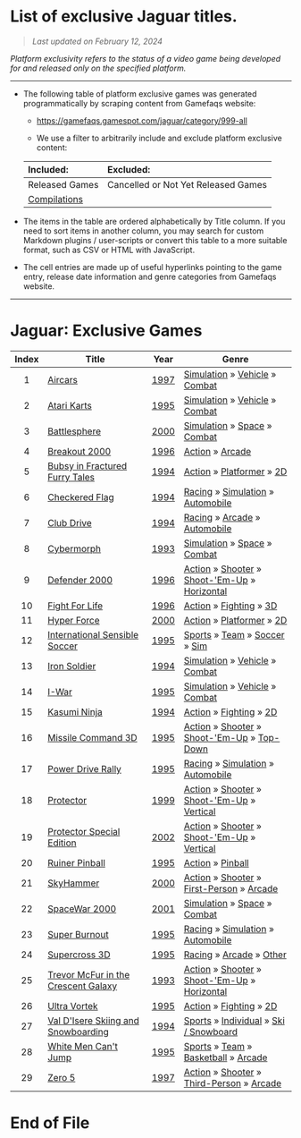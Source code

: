 ﻿# List of exclusive Jaguar titles.

> *Last updated on February 12, 2024*

_Platform exclusivity refers to the status of a video game being developed for and released only on the specified platform._

-----------------------------

 - The following table of platform exclusive games was generated programmatically by scraping content from Gamefaqs website: 

    - https://gamefaqs.gamespot.com/jaguar/category/999-all

    - We use a filter to arbitrarily include and exclude platform exclusive content:

      
    |Included:|Excluded:|
    |:--|:--|
    |Released Games|Cancelled or Not Yet Released Games
    |[Compilations](https://gamefaqs.gamespot.com/jaguar/category/233-miscellaneous-compilation)|


 - The items in the table are ordered alphabetically by Title column. If you need to sort items in another column, you may search for custom Markdown plugins / user-scripts or convert this table to a more suitable format, such as CSV or HTML with JavaScript.

 - The cell entries are made up of useful hyperlinks pointing to the game entry, release date information and genre categories from Gamefaqs website.

-----------------------------
# Jaguar∶ Exclusive Games
|Index|Title|Year|Genre|
|:--:|--|--|--|
|1|<a href="https://gamefaqs.gamespot.com/jaguar/917837-aircars" target="_blank" rel="noopener noreferrer">Aircars</a>|<a href="https://gamefaqs.gamespot.com/jaguar/917837-aircars/data" target="_blank" rel="noopener noreferrer">1997</a>|<a href="https://gamefaqs.gamespot.com/jaguar/category/46-simulation" target="_blank" rel="noopener noreferrer">Simulation</a> &raquo; <a href="https://gamefaqs.gamespot.com/jaguar/category/316-simulation-vehicle" target="_blank" rel="noopener noreferrer">Vehicle</a> &raquo; <a href="https://gamefaqs.gamespot.com/jaguar/category/124-simulation-vehicle-combat" target="_blank" rel="noopener noreferrer">Combat</a>|
|2|<a href="https://gamefaqs.gamespot.com/jaguar/586872-atari-karts" target="_blank" rel="noopener noreferrer">Atari Karts</a>|<a href="https://gamefaqs.gamespot.com/jaguar/586872-atari-karts/data" target="_blank" rel="noopener noreferrer">1995</a>|<a href="https://gamefaqs.gamespot.com/jaguar/category/46-simulation" target="_blank" rel="noopener noreferrer">Simulation</a> &raquo; <a href="https://gamefaqs.gamespot.com/jaguar/category/316-simulation-vehicle" target="_blank" rel="noopener noreferrer">Vehicle</a> &raquo; <a href="https://gamefaqs.gamespot.com/jaguar/category/124-simulation-vehicle-combat" target="_blank" rel="noopener noreferrer">Combat</a>|
|3|<a href="https://gamefaqs.gamespot.com/jaguar/586874-battlesphere" target="_blank" rel="noopener noreferrer">Battlesphere</a>|<a href="https://gamefaqs.gamespot.com/jaguar/586874-battlesphere/data" target="_blank" rel="noopener noreferrer">2000</a>|<a href="https://gamefaqs.gamespot.com/jaguar/category/46-simulation" target="_blank" rel="noopener noreferrer">Simulation</a> &raquo; <a href="https://gamefaqs.gamespot.com/jaguar/category/69-simulation-space" target="_blank" rel="noopener noreferrer">Space</a> &raquo; <a href="https://gamefaqs.gamespot.com/jaguar/category/132-simulation-space-combat" target="_blank" rel="noopener noreferrer">Combat</a>|
|4|<a href="https://gamefaqs.gamespot.com/jaguar/586875-breakout-2000" target="_blank" rel="noopener noreferrer">Breakout 2000</a>|<a href="https://gamefaqs.gamespot.com/jaguar/586875-breakout-2000/data" target="_blank" rel="noopener noreferrer">1996</a>|<a href="https://gamefaqs.gamespot.com/jaguar/category/54-action" target="_blank" rel="noopener noreferrer">Action</a> &raquo; <a href="https://gamefaqs.gamespot.com/jaguar/category/289-action-arcade" target="_blank" rel="noopener noreferrer">Arcade</a>|
|5|<a href="https://gamefaqs.gamespot.com/jaguar/586877-bubsy-in-fractured-furry-tales" target="_blank" rel="noopener noreferrer">Bubsy in Fractured Furry Tales</a>|<a href="https://gamefaqs.gamespot.com/jaguar/586877-bubsy-in-fractured-furry-tales/data" target="_blank" rel="noopener noreferrer">1994</a>|<a href="https://gamefaqs.gamespot.com/jaguar/category/54-action" target="_blank" rel="noopener noreferrer">Action</a> &raquo; <a href="https://gamefaqs.gamespot.com/jaguar/category/56-action-platformer" target="_blank" rel="noopener noreferrer">Platformer</a> &raquo; <a href="https://gamefaqs.gamespot.com/jaguar/category/84-action-platformer-2d" target="_blank" rel="noopener noreferrer">2D</a>|
|6|<a href="https://gamefaqs.gamespot.com/jaguar/586879-checkered-flag" target="_blank" rel="noopener noreferrer">Checkered Flag</a>|<a href="https://gamefaqs.gamespot.com/jaguar/586879-checkered-flag/data" target="_blank" rel="noopener noreferrer">1994</a>|<a href="https://gamefaqs.gamespot.com/jaguar/category/47-racing" target="_blank" rel="noopener noreferrer">Racing</a> &raquo; <a href="https://gamefaqs.gamespot.com/jaguar/category/315-racing-simulation" target="_blank" rel="noopener noreferrer">Simulation</a> &raquo; <a href="https://gamefaqs.gamespot.com/jaguar/category/138-racing-simulation-automobile" target="_blank" rel="noopener noreferrer">Automobile</a>|
|7|<a href="https://gamefaqs.gamespot.com/jaguar/586880-club-drive" target="_blank" rel="noopener noreferrer">Club Drive</a>|<a href="https://gamefaqs.gamespot.com/jaguar/586880-club-drive/data" target="_blank" rel="noopener noreferrer">1994</a>|<a href="https://gamefaqs.gamespot.com/jaguar/category/47-racing" target="_blank" rel="noopener noreferrer">Racing</a> &raquo; <a href="https://gamefaqs.gamespot.com/jaguar/category/314-racing-arcade" target="_blank" rel="noopener noreferrer">Arcade</a> &raquo; <a href="https://gamefaqs.gamespot.com/jaguar/category/232-racing-arcade-automobile" target="_blank" rel="noopener noreferrer">Automobile</a>|
|8|<a href="https://gamefaqs.gamespot.com/jaguar/586881-cybermorph" target="_blank" rel="noopener noreferrer">Cybermorph</a>|<a href="https://gamefaqs.gamespot.com/jaguar/586881-cybermorph/data" target="_blank" rel="noopener noreferrer">1993</a>|<a href="https://gamefaqs.gamespot.com/jaguar/category/46-simulation" target="_blank" rel="noopener noreferrer">Simulation</a> &raquo; <a href="https://gamefaqs.gamespot.com/jaguar/category/69-simulation-space" target="_blank" rel="noopener noreferrer">Space</a> &raquo; <a href="https://gamefaqs.gamespot.com/jaguar/category/132-simulation-space-combat" target="_blank" rel="noopener noreferrer">Combat</a>|
|9|<a href="https://gamefaqs.gamespot.com/jaguar/586882-defender-2000" target="_blank" rel="noopener noreferrer">Defender 2000</a>|<a href="https://gamefaqs.gamespot.com/jaguar/586882-defender-2000/data" target="_blank" rel="noopener noreferrer">1996</a>|<a href="https://gamefaqs.gamespot.com/jaguar/category/54-action" target="_blank" rel="noopener noreferrer">Action</a> &raquo; <a href="https://gamefaqs.gamespot.com/jaguar/category/55-action-shooter" target="_blank" rel="noopener noreferrer">Shooter</a> &raquo; <a href="https://gamefaqs.gamespot.com/jaguar/category/313-action-shooter-shoot-em-up" target="_blank" rel="noopener noreferrer">Shoot-&#039;Em-Up</a> &raquo; <a href="https://gamefaqs.gamespot.com/jaguar/category/185-action-shooter-shoot-em-up-horizontal" target="_blank" rel="noopener noreferrer">Horizontal</a>|
|10|<a href="https://gamefaqs.gamespot.com/jaguar/586888-fight-for-life" target="_blank" rel="noopener noreferrer">Fight For Life</a>|<a href="https://gamefaqs.gamespot.com/jaguar/586888-fight-for-life/data" target="_blank" rel="noopener noreferrer">1996</a>|<a href="https://gamefaqs.gamespot.com/jaguar/category/54-action" target="_blank" rel="noopener noreferrer">Action</a> &raquo; <a href="https://gamefaqs.gamespot.com/jaguar/category/57-action-fighting" target="_blank" rel="noopener noreferrer">Fighting</a> &raquo; <a href="https://gamefaqs.gamespot.com/jaguar/category/87-action-fighting-3d" target="_blank" rel="noopener noreferrer">3D</a>|
|11|<a href="https://gamefaqs.gamespot.com/jaguar/917838-hyper-force" target="_blank" rel="noopener noreferrer">Hyper Force</a>|<a href="https://gamefaqs.gamespot.com/jaguar/917838-hyper-force/data" target="_blank" rel="noopener noreferrer">2000</a>|<a href="https://gamefaqs.gamespot.com/jaguar/category/54-action" target="_blank" rel="noopener noreferrer">Action</a> &raquo; <a href="https://gamefaqs.gamespot.com/jaguar/category/56-action-platformer" target="_blank" rel="noopener noreferrer">Platformer</a> &raquo; <a href="https://gamefaqs.gamespot.com/jaguar/category/84-action-platformer-2d" target="_blank" rel="noopener noreferrer">2D</a>|
|12|<a href="https://gamefaqs.gamespot.com/jaguar/918759-international-sensible-soccer" target="_blank" rel="noopener noreferrer">International Sensible Soccer</a>|<a href="https://gamefaqs.gamespot.com/jaguar/918759-international-sensible-soccer/data" target="_blank" rel="noopener noreferrer">1995</a>|<a href="https://gamefaqs.gamespot.com/jaguar/category/43-sports" target="_blank" rel="noopener noreferrer">Sports</a> &raquo; <a href="https://gamefaqs.gamespot.com/jaguar/category/91-sports-team" target="_blank" rel="noopener noreferrer">Team</a> &raquo; <a href="https://gamefaqs.gamespot.com/jaguar/category/100-sports-team-soccer" target="_blank" rel="noopener noreferrer">Soccer</a> &raquo; <a href="https://gamefaqs.gamespot.com/jaguar/category/211-sports-team-soccer-sim" target="_blank" rel="noopener noreferrer">Sim</a>|
|13|<a href="https://gamefaqs.gamespot.com/jaguar/586893-iron-soldier" target="_blank" rel="noopener noreferrer">Iron Soldier</a>|<a href="https://gamefaqs.gamespot.com/jaguar/586893-iron-soldier/data" target="_blank" rel="noopener noreferrer">1994</a>|<a href="https://gamefaqs.gamespot.com/jaguar/category/46-simulation" target="_blank" rel="noopener noreferrer">Simulation</a> &raquo; <a href="https://gamefaqs.gamespot.com/jaguar/category/316-simulation-vehicle" target="_blank" rel="noopener noreferrer">Vehicle</a> &raquo; <a href="https://gamefaqs.gamespot.com/jaguar/category/124-simulation-vehicle-combat" target="_blank" rel="noopener noreferrer">Combat</a>|
|14|<a href="https://gamefaqs.gamespot.com/jaguar/586894-i-war" target="_blank" rel="noopener noreferrer">I-War</a>|<a href="https://gamefaqs.gamespot.com/jaguar/586894-i-war/data" target="_blank" rel="noopener noreferrer">1995</a>|<a href="https://gamefaqs.gamespot.com/jaguar/category/46-simulation" target="_blank" rel="noopener noreferrer">Simulation</a> &raquo; <a href="https://gamefaqs.gamespot.com/jaguar/category/316-simulation-vehicle" target="_blank" rel="noopener noreferrer">Vehicle</a> &raquo; <a href="https://gamefaqs.gamespot.com/jaguar/category/124-simulation-vehicle-combat" target="_blank" rel="noopener noreferrer">Combat</a>|
|15|<a href="https://gamefaqs.gamespot.com/jaguar/586895-kasumi-ninja" target="_blank" rel="noopener noreferrer">Kasumi Ninja</a>|<a href="https://gamefaqs.gamespot.com/jaguar/586895-kasumi-ninja/data" target="_blank" rel="noopener noreferrer">1994</a>|<a href="https://gamefaqs.gamespot.com/jaguar/category/54-action" target="_blank" rel="noopener noreferrer">Action</a> &raquo; <a href="https://gamefaqs.gamespot.com/jaguar/category/57-action-fighting" target="_blank" rel="noopener noreferrer">Fighting</a> &raquo; <a href="https://gamefaqs.gamespot.com/jaguar/category/86-action-fighting-2d" target="_blank" rel="noopener noreferrer">2D</a>|
|16|<a href="https://gamefaqs.gamespot.com/jaguar/586896-missile-command-3d" target="_blank" rel="noopener noreferrer">Missile Command 3D</a>|<a href="https://gamefaqs.gamespot.com/jaguar/586896-missile-command-3d/data" target="_blank" rel="noopener noreferrer">1995</a>|<a href="https://gamefaqs.gamespot.com/jaguar/category/54-action" target="_blank" rel="noopener noreferrer">Action</a> &raquo; <a href="https://gamefaqs.gamespot.com/jaguar/category/55-action-shooter" target="_blank" rel="noopener noreferrer">Shooter</a> &raquo; <a href="https://gamefaqs.gamespot.com/jaguar/category/313-action-shooter-shoot-em-up" target="_blank" rel="noopener noreferrer">Shoot-&#039;Em-Up</a> &raquo; <a href="https://gamefaqs.gamespot.com/jaguar/category/272-action-shooter-shoot-em-up-top-down" target="_blank" rel="noopener noreferrer">Top-Down</a>|
|17|<a href="https://gamefaqs.gamespot.com/jaguar/586901-power-drive-rally" target="_blank" rel="noopener noreferrer">Power Drive Rally</a>|<a href="https://gamefaqs.gamespot.com/jaguar/586901-power-drive-rally/data" target="_blank" rel="noopener noreferrer">1995</a>|<a href="https://gamefaqs.gamespot.com/jaguar/category/47-racing" target="_blank" rel="noopener noreferrer">Racing</a> &raquo; <a href="https://gamefaqs.gamespot.com/jaguar/category/315-racing-simulation" target="_blank" rel="noopener noreferrer">Simulation</a> &raquo; <a href="https://gamefaqs.gamespot.com/jaguar/category/138-racing-simulation-automobile" target="_blank" rel="noopener noreferrer">Automobile</a>|
|18|<a href="https://gamefaqs.gamespot.com/jaguar/581108-protector" target="_blank" rel="noopener noreferrer">Protector</a>|<a href="https://gamefaqs.gamespot.com/jaguar/581108-protector/data" target="_blank" rel="noopener noreferrer">1999</a>|<a href="https://gamefaqs.gamespot.com/jaguar/category/54-action" target="_blank" rel="noopener noreferrer">Action</a> &raquo; <a href="https://gamefaqs.gamespot.com/jaguar/category/55-action-shooter" target="_blank" rel="noopener noreferrer">Shooter</a> &raquo; <a href="https://gamefaqs.gamespot.com/jaguar/category/313-action-shooter-shoot-em-up" target="_blank" rel="noopener noreferrer">Shoot-&#039;Em-Up</a> &raquo; <a href="https://gamefaqs.gamespot.com/jaguar/category/83-action-shooter-shoot-em-up-vertical" target="_blank" rel="noopener noreferrer">Vertical</a>|
|19|<a href="https://gamefaqs.gamespot.com/jaguar/926382-protector-special-edition" target="_blank" rel="noopener noreferrer">Protector Special Edition</a>|<a href="https://gamefaqs.gamespot.com/jaguar/926382-protector-special-edition/data" target="_blank" rel="noopener noreferrer">2002</a>|<a href="https://gamefaqs.gamespot.com/jaguar/category/54-action" target="_blank" rel="noopener noreferrer">Action</a> &raquo; <a href="https://gamefaqs.gamespot.com/jaguar/category/55-action-shooter" target="_blank" rel="noopener noreferrer">Shooter</a> &raquo; <a href="https://gamefaqs.gamespot.com/jaguar/category/313-action-shooter-shoot-em-up" target="_blank" rel="noopener noreferrer">Shoot-&#039;Em-Up</a> &raquo; <a href="https://gamefaqs.gamespot.com/jaguar/category/83-action-shooter-shoot-em-up-vertical" target="_blank" rel="noopener noreferrer">Vertical</a>|
|20|<a href="https://gamefaqs.gamespot.com/jaguar/586904-ruiner-pinball" target="_blank" rel="noopener noreferrer">Ruiner Pinball</a>|<a href="https://gamefaqs.gamespot.com/jaguar/586904-ruiner-pinball/data" target="_blank" rel="noopener noreferrer">1995</a>|<a href="https://gamefaqs.gamespot.com/jaguar/category/54-action" target="_blank" rel="noopener noreferrer">Action</a> &raquo; <a href="https://gamefaqs.gamespot.com/jaguar/category/114-action-pinball" target="_blank" rel="noopener noreferrer">Pinball</a>|
|21|<a href="https://gamefaqs.gamespot.com/jaguar/565763-skyhammer" target="_blank" rel="noopener noreferrer">SkyHammer</a>|<a href="https://gamefaqs.gamespot.com/jaguar/565763-skyhammer/data" target="_blank" rel="noopener noreferrer">2000</a>|<a href="https://gamefaqs.gamespot.com/jaguar/category/54-action" target="_blank" rel="noopener noreferrer">Action</a> &raquo; <a href="https://gamefaqs.gamespot.com/jaguar/category/55-action-shooter" target="_blank" rel="noopener noreferrer">Shooter</a> &raquo; <a href="https://gamefaqs.gamespot.com/jaguar/category/79-action-shooter-first-person" target="_blank" rel="noopener noreferrer">First-Person</a> &raquo; <a href="https://gamefaqs.gamespot.com/jaguar/category/152-action-shooter-first-person-arcade" target="_blank" rel="noopener noreferrer">Arcade</a>|
|22|<a href="https://gamefaqs.gamespot.com/jaguar/565991-spacewar-2000" target="_blank" rel="noopener noreferrer">SpaceWar 2000</a>|<a href="https://gamefaqs.gamespot.com/jaguar/565991-spacewar-2000/data" target="_blank" rel="noopener noreferrer">2001</a>|<a href="https://gamefaqs.gamespot.com/jaguar/category/46-simulation" target="_blank" rel="noopener noreferrer">Simulation</a> &raquo; <a href="https://gamefaqs.gamespot.com/jaguar/category/69-simulation-space" target="_blank" rel="noopener noreferrer">Space</a> &raquo; <a href="https://gamefaqs.gamespot.com/jaguar/category/132-simulation-space-combat" target="_blank" rel="noopener noreferrer">Combat</a>|
|23|<a href="https://gamefaqs.gamespot.com/jaguar/586905-super-burnout" target="_blank" rel="noopener noreferrer">Super Burnout</a>|<a href="https://gamefaqs.gamespot.com/jaguar/586905-super-burnout/data" target="_blank" rel="noopener noreferrer">1995</a>|<a href="https://gamefaqs.gamespot.com/jaguar/category/47-racing" target="_blank" rel="noopener noreferrer">Racing</a> &raquo; <a href="https://gamefaqs.gamespot.com/jaguar/category/315-racing-simulation" target="_blank" rel="noopener noreferrer">Simulation</a> &raquo; <a href="https://gamefaqs.gamespot.com/jaguar/category/138-racing-simulation-automobile" target="_blank" rel="noopener noreferrer">Automobile</a>|
|24|<a href="https://gamefaqs.gamespot.com/jaguar/586906-supercross-3d" target="_blank" rel="noopener noreferrer">Supercross 3D</a>|<a href="https://gamefaqs.gamespot.com/jaguar/586906-supercross-3d/data" target="_blank" rel="noopener noreferrer">1995</a>|<a href="https://gamefaqs.gamespot.com/jaguar/category/47-racing" target="_blank" rel="noopener noreferrer">Racing</a> &raquo; <a href="https://gamefaqs.gamespot.com/jaguar/category/314-racing-arcade" target="_blank" rel="noopener noreferrer">Arcade</a> &raquo; <a href="https://gamefaqs.gamespot.com/jaguar/category/235-racing-arcade-other" target="_blank" rel="noopener noreferrer">Other</a>|
|25|<a href="https://gamefaqs.gamespot.com/jaguar/586911-trevor-mcfur-in-the-crescent-galaxy" target="_blank" rel="noopener noreferrer">Trevor McFur in the Crescent Galaxy</a>|<a href="https://gamefaqs.gamespot.com/jaguar/586911-trevor-mcfur-in-the-crescent-galaxy/data" target="_blank" rel="noopener noreferrer">1993</a>|<a href="https://gamefaqs.gamespot.com/jaguar/category/54-action" target="_blank" rel="noopener noreferrer">Action</a> &raquo; <a href="https://gamefaqs.gamespot.com/jaguar/category/55-action-shooter" target="_blank" rel="noopener noreferrer">Shooter</a> &raquo; <a href="https://gamefaqs.gamespot.com/jaguar/category/313-action-shooter-shoot-em-up" target="_blank" rel="noopener noreferrer">Shoot-&#039;Em-Up</a> &raquo; <a href="https://gamefaqs.gamespot.com/jaguar/category/185-action-shooter-shoot-em-up-horizontal" target="_blank" rel="noopener noreferrer">Horizontal</a>|
|26|<a href="https://gamefaqs.gamespot.com/jaguar/586913-ultra-vortek" target="_blank" rel="noopener noreferrer">Ultra Vortek</a>|<a href="https://gamefaqs.gamespot.com/jaguar/586913-ultra-vortek/data" target="_blank" rel="noopener noreferrer">1995</a>|<a href="https://gamefaqs.gamespot.com/jaguar/category/54-action" target="_blank" rel="noopener noreferrer">Action</a> &raquo; <a href="https://gamefaqs.gamespot.com/jaguar/category/57-action-fighting" target="_blank" rel="noopener noreferrer">Fighting</a> &raquo; <a href="https://gamefaqs.gamespot.com/jaguar/category/86-action-fighting-2d" target="_blank" rel="noopener noreferrer">2D</a>|
|27|<a href="https://gamefaqs.gamespot.com/jaguar/586914-val-disere-skiing-and-snowboarding" target="_blank" rel="noopener noreferrer">Val D'Isere Skiing and Snowboarding</a>|<a href="https://gamefaqs.gamespot.com/jaguar/586914-val-disere-skiing-and-snowboarding/data" target="_blank" rel="noopener noreferrer">1994</a>|<a href="https://gamefaqs.gamespot.com/jaguar/category/43-sports" target="_blank" rel="noopener noreferrer">Sports</a> &raquo; <a href="https://gamefaqs.gamespot.com/jaguar/category/92-sports-individual" target="_blank" rel="noopener noreferrer">Individual</a> &raquo; <a href="https://gamefaqs.gamespot.com/jaguar/category/273-sports-individual-ski-snowboard" target="_blank" rel="noopener noreferrer">Ski / Snowboard</a>|
|28|<a href="https://gamefaqs.gamespot.com/jaguar/586915-white-men-cant-jump" target="_blank" rel="noopener noreferrer">White Men Can't Jump</a>|<a href="https://gamefaqs.gamespot.com/jaguar/586915-white-men-cant-jump/data" target="_blank" rel="noopener noreferrer">1995</a>|<a href="https://gamefaqs.gamespot.com/jaguar/category/43-sports" target="_blank" rel="noopener noreferrer">Sports</a> &raquo; <a href="https://gamefaqs.gamespot.com/jaguar/category/91-sports-team" target="_blank" rel="noopener noreferrer">Team</a> &raquo; <a href="https://gamefaqs.gamespot.com/jaguar/category/95-sports-team-basketball" target="_blank" rel="noopener noreferrer">Basketball</a> &raquo; <a href="https://gamefaqs.gamespot.com/jaguar/category/202-sports-team-basketball-arcade" target="_blank" rel="noopener noreferrer">Arcade</a>|
|29|<a href="https://gamefaqs.gamespot.com/jaguar/586918-zero-5" target="_blank" rel="noopener noreferrer">Zero 5</a>|<a href="https://gamefaqs.gamespot.com/jaguar/586918-zero-5/data" target="_blank" rel="noopener noreferrer">1997</a>|<a href="https://gamefaqs.gamespot.com/jaguar/category/54-action" target="_blank" rel="noopener noreferrer">Action</a> &raquo; <a href="https://gamefaqs.gamespot.com/jaguar/category/55-action-shooter" target="_blank" rel="noopener noreferrer">Shooter</a> &raquo; <a href="https://gamefaqs.gamespot.com/jaguar/category/80-action-shooter-third-person" target="_blank" rel="noopener noreferrer">Third-Person</a> &raquo; <a href="https://gamefaqs.gamespot.com/jaguar/category/182-action-shooter-third-person-arcade" target="_blank" rel="noopener noreferrer">Arcade</a>|

# End of File